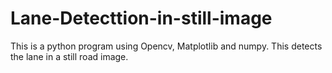 # Lane-Detecttion-in-still-image
This is a python program using Opencv, Matplotlib and numpy. This detects the lane in a still road image.
